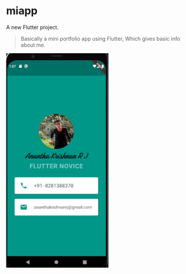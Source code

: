 # miapp

A new Flutter project.

> Basically a mini portfolio app using Flutter, Which gives basic info about me.

![sc](screenshot/screenshot.png)

